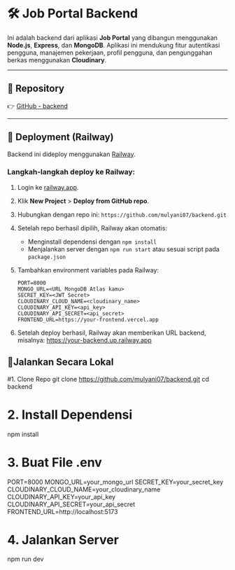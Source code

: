# 🛠️ Job Portal Backend

Ini adalah backend dari aplikasi **Job Portal** yang dibangun menggunakan **Node.js**, **Express**, dan **MongoDB**. Aplikasi ini mendukung fitur autentikasi pengguna, manajemen pekerjaan, profil pengguna, dan pengunggahan berkas menggunakan **Cloudinary**.

---

## 🔗 Repository

👉 [GitHub - backend](https://github.com/mulyani07/backend1.git)

---

## 🚀 Deployment (Railway)

Backend ini dideploy menggunakan [Railway](https://railway.app).

### Langkah-langkah deploy ke Railway:

1. Login ke [railway.app](https://railway.app).
2. Klik **New Project** > **Deploy from GitHub repo**.
3. Hubungkan dengan repo ini: `https://github.com/mulyani07/backend.git`
4. Setelah repo berhasil dipilih, Railway akan otomatis:
   - Menginstall dependensi dengan `npm install`
   - Menjalankan server dengan `npm run start` atau sesuai script pada `package.json`

5. Tambahkan environment variables pada Railway:

   ```env
   PORT=8000
   MONGO_URL=<URL MongoDB Atlas kamu>
   SECRET_KEY=<JWT Secret>
   CLOUDINARY_CLOUD_NAME=<cloudinary_name>
   CLOUDINARY_API_KEY=<api_key>
   CLOUDINARY_API_SECRET=<api_secret>
   FRONTEND_URL=https://your-frontend.vercel.app
   
6. Setelah deploy berhasil, Railway akan memberikan URL backend, misalnya:
https://your-backend.up.railway.app

## 🧪Jalankan Secara Lokal
#1. Clone Repo
git clone https://github.com/mulyani07/backend.git
cd backend
# 2. Install Dependensi
npm install
# 3. Buat File .env
PORT=8000
MONGO_URL=your_mongo_url
SECRET_KEY=your_secret_key
CLOUDINARY_CLOUD_NAME=your_cloudinary_name
CLOUDINARY_API_KEY=your_api_key
CLOUDINARY_API_SECRET=your_api_secret
FRONTEND_URL=http://localhost:5173
# 4. Jalankan Server
npm run dev
